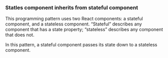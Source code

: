 ### Statles component inherits from stateful component

This programming pattern uses two React components: a stateful component, and a stateless component. “Stateful” describes any component that has a state property; “stateless” describes any component that does not.

In this pattern, a stateful component passes its state down to a stateless component.